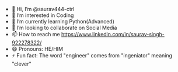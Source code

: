 - 👋 Hi, I’m @saurav444-ctrl
- 👀 I’m interested in Coding
- 🌱 I’m currently learning Python(Advanced)
- 💞️ I’m looking to collaborate on Social Media
- 📫 How to reach me https://www.linkedin.com/in/saurav-singh-922278322/ 
- 😄 Pronouns: HE/HIM
- ⚡ Fun fact: The word "engineer" comes from "ingeniator" meaning "clever"

<!---
saurav444-ctrl/saurav444-ctrl is a ✨ special ✨ repository because its `README.md` (this file) appears on your GitHub profile.
You can click the Preview link to take a look at your changes.
--->
